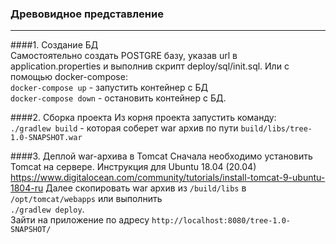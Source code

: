 ### Древовидное представление 
***

####1. Создание БД  
Самостоятельно создать POSTGRE базу, указав url в application.properties и выполнив скрипт deploy/sql/init.sql.
  Или с помощью docker-compose:  
   `docker-compose up` - запустить контейнер с БД  
   `docker-compose down` - остановить контейнер с БД.

####2. Сборка проекта
Из корня проекта запустить команду:  
`./gradlew build` - которая соберет war архив по пути `build/libs/tree-1.0-SNAPSHOT.war`

####3. Деплой war-архива в Tomcat
Сначала необходимо установить Tomcat на сервере. Инструкция для Ubuntu 18.04 (20.04)    
https://www.digitalocean.com/community/tutorials/install-tomcat-9-ubuntu-1804-ru
Далее скопировать war архив из `/build/libs` в `/opt/tomcat/webapps` или выполнить   
`./gradlew deploy`.   
Зайти на приложение по адресу `http://localhost:8080/tree-1.0-SNAPSHOT/`

   